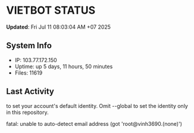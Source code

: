 # VIETBOT STATUS
**Updated**: Fri Jul 11 08:03:04 AM +07 2025

## System Info
- IP: 103.77.172.150
- Uptime: up 5 days, 11 hours, 50 minutes
- Files: 11619

## Last Activity

to set your account's default identity.
Omit --global to set the identity only in this repository.

fatal: unable to auto-detect email address (got 'root@vinh3690.(none)')
